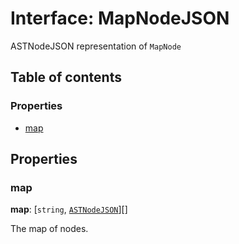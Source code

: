 # Interface: MapNodeJSON

ASTNodeJSON representation of `MapNode`

## Table of contents

### Properties

* [map](/auto-docs/fixed-layout-editor/interfaces/MapNodeJSON.md#map)

## Properties

### map

**map**: \[`string`, [`ASTNodeJSON`](/auto-docs/fixed-layout-editor/interfaces/ASTNodeJSON.md)]\[]

The map of nodes.
